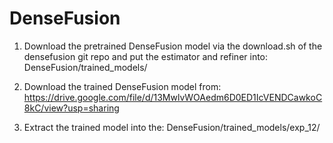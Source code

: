 # DenseFusion

1. Download the pretrained DenseFusion model via the download.sh of the densefusion git repo and put the estimator and refiner into: DenseFusion/trained_models/

2. Download the trained DenseFusion model from: https://drive.google.com/file/d/13MwlvWOAedm6D0ED1IcVENDCawkoC8kC/view?usp=sharing

3. Extract the trained model into the: DenseFusion/trained_models/exp_12/


